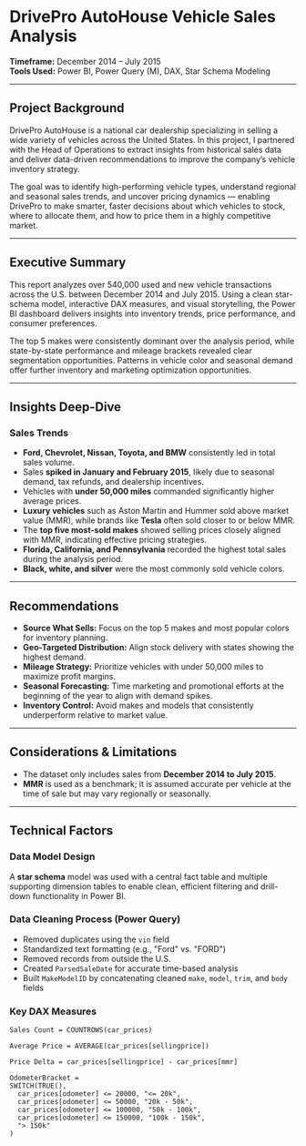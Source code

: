 # DrivePro AutoHouse Vehicle Sales Analysis  
**Timeframe:** December 2014 – July 2015  
**Tools Used:** Power BI, Power Query (M), DAX, Star Schema Modeling

---

## Project Background

DrivePro AutoHouse is a national car dealership specializing in selling a wide variety of vehicles across the United States. In this project, I partnered with the Head of Operations to extract insights from historical sales data and deliver data-driven recommendations to improve the company’s vehicle inventory strategy.

The goal was to identify high-performing vehicle types, understand regional and seasonal sales trends, and uncover pricing dynamics — enabling DrivePro to make smarter, faster decisions about which vehicles to stock, where to allocate them, and how to price them in a highly competitive market.

---

## Executive Summary

This report analyzes over 540,000 used and new vehicle transactions across the U.S. between December 2014 and July 2015. Using a clean star-schema model, interactive DAX measures, and visual storytelling, the Power BI dashboard delivers insights into inventory trends, price performance, and consumer preferences.

The top 5 makes were consistently dominant over the analysis period, while state-by-state performance and mileage brackets revealed clear segmentation opportunities. Patterns in vehicle color and seasonal demand offer further inventory and marketing optimization opportunities.

---

## Insights Deep-Dive

### Sales Trends

- **Ford, Chevrolet, Nissan, Toyota, and BMW** consistently led in total sales volume.
- Sales **spiked in January and February 2015**, likely due to seasonal demand, tax refunds, and dealership incentives.
- Vehicles with **under 50,000 miles** commanded significantly higher average prices.
- **Luxury vehicles** such as Aston Martin and Hummer sold above market value (MMR), while brands like **Tesla** often sold closer to or below MMR.
- The **top five most-sold makes** showed selling prices closely aligned with MMR, indicating effective pricing strategies.
- **Florida, California, and Pennsylvania** recorded the highest total sales during the analysis period.
- **Black, white, and silver** were the most commonly sold vehicle colors.

---

## Recommendations

- **Source What Sells:** Focus on the top 5 makes and most popular colors for inventory planning.
- **Geo-Targeted Distribution:** Align stock delivery with states showing the highest demand.
- **Mileage Strategy:** Prioritize vehicles with under 50,000 miles to maximize profit margins.
- **Seasonal Forecasting:** Time marketing and promotional efforts at the beginning of the year to align with demand spikes.
- **Inventory Control:** Avoid makes and models that consistently underperform relative to market value.

---

## Considerations & Limitations

- The dataset only includes sales from **December 2014 to July 2015**.
- **MMR** is used as a benchmark; it is assumed accurate per vehicle at the time of sale but may vary regionally or seasonally.

---

## Technical Factors

### Data Model Design

A **star schema** model was used with a central fact table and multiple supporting dimension tables to enable clean, efficient filtering and drill-down functionality in Power BI.

### Data Cleaning Process (Power Query)

- Removed duplicates using the `vin` field
- Standardized text formatting (e.g., "Ford" vs. "FORD")
- Removed records from outside the U.S.
- Created `ParsedSaleDate` for accurate time-based analysis
- Built `MakeModelID` by concatenating cleaned `make`, `model`, `trim`, and `body` fields

### Key DAX Measures

```dax
Sales Count = COUNTROWS(car_prices)

Average Price = AVERAGE(car_prices[sellingprice])

Price Delta = car_prices[sellingprice] - car_prices[mmr]

OdometerBracket =
SWITCH(TRUE(),
  car_prices[odometer] <= 20000, "<= 20k",
  car_prices[odometer] <= 50000, "20k - 50k",
  car_prices[odometer] <= 100000, "50k - 100k",
  car_prices[odometer] <= 150000, "100k - 150k",
  "> 150k"
)
